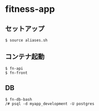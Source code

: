 # fitness-app
## セットアップ
```
$ source aliases.sh
```

## コンテナ起動
```
$ fn-api
$ fn-front
```

## DB
```
$ fn-db-bash
/# psql -d myapp_development -U postgres
```

